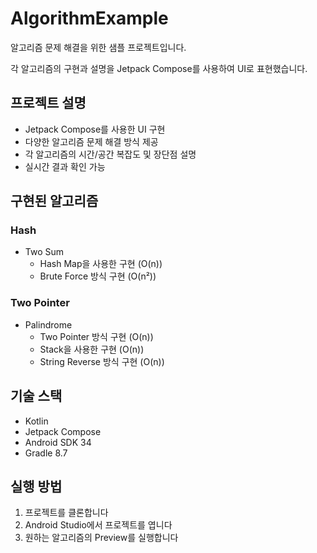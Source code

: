 # AlgorithmExample

알고리즘 문제 해결을 위한 샘플 프로젝트입니다.

각 알고리즘의 구현과 설명을 Jetpack Compose를 사용하여 UI로 표현했습니다.

## 프로젝트 설명

- Jetpack Compose를 사용한 UI 구현
- 다양한 알고리즘 문제 해결 방식 제공
- 각 알고리즘의 시간/공간 복잡도 및 장단점 설명
- 실시간 결과 확인 가능

## 구현된 알고리즘

### Hash
- Two Sum
  - Hash Map을 사용한 구현 (O(n))
  - Brute Force 방식 구현 (O(n²))

### Two Pointer
- Palindrome
  - Two Pointer 방식 구현 (O(n))
  - Stack을 사용한 구현 (O(n))
  - String Reverse 방식 구현 (O(n))

## 기술 스택

- Kotlin
- Jetpack Compose
- Android SDK 34
- Gradle 8.7

## 실행 방법

1. 프로젝트를 클론합니다
2. Android Studio에서 프로젝트를 엽니다
3. 원하는 알고리즘의 Preview를 실행합니다

